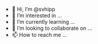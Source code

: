- 👋 Hi, I’m @svhipp
- 👀 I’m interested in ...
- 🌱 I’m currently learning ...
- 💞️ I’m looking to collaborate on ...
- 📫 How to reach me ...

<!---
svhipp/svhipp is a ✨ special ✨ repository because its `README.md` (this file) appears on your GitHub profile.
You can click the Preview link to take a look at your changes.
--->
